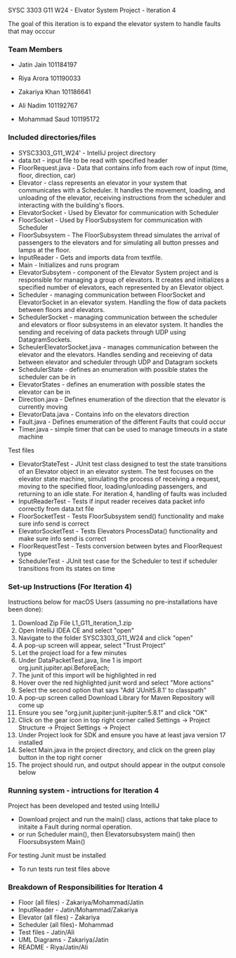 SYSC 3303 G11 W24 - Elvator System Project - Iteration 4

The goal of this iteration is to expand the elevator system to handle faults that may occcur

### Team Members

* Jatin Jain 101184197 

* Riya Arora 101190033 

* Zakariya Khan 101186641 

* Ali Nadim 101192767 

* Mohammad Saud 101195172 

### Included directories/files

* SYSC3303_G11_W24' - IntelliJ project directory
* data.txt - input file to be read with specified header
* FloorRequest.java - Data that contains info from each row of input (time, floor, direction, car)
* Elevator - class represents an elevator in your system that communicates with a Scheduler. It handles the movement, loading, and unloading of the elevator, receiving instructions from the scheduler and interacting with the building's floors.
* ElevatorSocket - Used by Elevator for communication with Scheduler
* FloorSocket - Used by FloorSubsystem for communication with Scheduler
* FloorSubsystem - The FloorSubsystem thread simulates the arrival of passengers to the elevators and for simulating all button presses and lamps at the floor.
* InputReader - Gets and imports data from textfile.
* Main - Initializes and runs program
* ElevatorSubsytem - component of the Elevator System project and is responsible for managing a group of elevators. It creates and initializes a specified number of elevators, each represented by an Elevator object.
* Scheduler - managing communication between FloorSocket and ElevatorSocket in an elevator system. Handling the flow of data packets between floors and elevators.
* SchedulerSocket - managing communication between the scheduler and elevators or floor subsystems in an elevator system. It handles the sending and receiving of data packets through UDP using DatagramSockets.
* ScheulerElevatorSocket.java - manages communication between the elevator and the elevators. Handles sending and receieving of data between elevator and scheduler through UDP and Datagram sockets
* SchedulerState - defines an enumeration with possible states the scheduler can be in
* ElevatorStates - defines an enumeration with possible states the elevator can be in
* Direction.java - Defines enumeration of the direction that the elevator is currently moving
* ElevatorData.java - Contains info on the elevators direction
* Fault.java - Defines enumeration of the different Faults that could occur
* Timer.java - simple timer that can be used to manage timeouts in a state machine
  
Test files
* ElevatorStateTest - JUnit test class designed to test the state transitions of an Elevator object in an elevator system. The test focuses on the elevator state machine, simulating the process of receiving a request, moving to the specified floor, loading/unloading passengers, and returning to an idle state.
For iteration 4, handling of faults was included
* InputReaderTest - Tests if input reader receives data packet info correctly from data.txt file
* FloorSocketTest - Tests FloorSubsystem send() functionality and make sure info send is correct
* ElevatorSocketTest - Tests Elevators ProcessData() functionality and make sure info send is correct
* FloorRequestTest - Tests conversion between bytes and FloorRequest type
* SchedulerTest - JUnit test case for the Scheduler to test if scheduler transitions from its states on time

### Set-up Instructions (For Iteration 4)

Instructions below for macOS Users (assuming no pre-installations have been done):

1. Download Zip File L1_G11_iteration_1.zip
2. Open IntelliJ IDEA CE and select "open"
3. Navigate to the folder SYSC3303_G11_W24 and click "open"
4. A pop-up screen will appear, select "Trust Project"
5. Let the project load for a few minutes
6. Under DataPacketTest.java, line 1 is import org.junit.jupiter.api.BeforeEach;
7. The junit of this import will be highlighted in red
8. Hover over the red highlighted junit word and select "More actions"
9. Select the second option that says "Add 'JUnit5.8.1' to classpath"
10. A pop-up screen called Download Library for Maven Repository will come up
11. Ensure you see "org.junit.jupiter:junit-jupiter:5.8.1" and click "OK"
12. Click on the gear icon in top right corner called Settings -> Project Structure -> Project Settings -> Project
13. Under Project look for SDK and ensure you have at least java version 17 installed 
14. Select Main.java in the project directory, and click on the green play button in the top right corner 
15. The project should run, and output should appear in the output console below

### Running system - intructions for Iteration 4

Project has been developed and tested using IntelliJ
- Download project and run the main() class, actions that take place to initaite a Fault during normal operation.
- or run Scheduler main(), then Elevatorsubsystem main() then Floorsubsystem Main()

For testing Junit must be installed
- To run tests run test files above

### Breakdown of Responsibilities for Iteration 4
* Floor (all files) - Zakariya/Mohammad/Jatin
* InputReader - Jatin/Mohammad/Zakariya
* Elevator (all files) - Zakariya
* Scheduler (all files)- Mohammad
* Test files - Jatin/Ali
* UML Diagrams - Zakariya/Jatin
* README - Riya/Jatin/Ali

